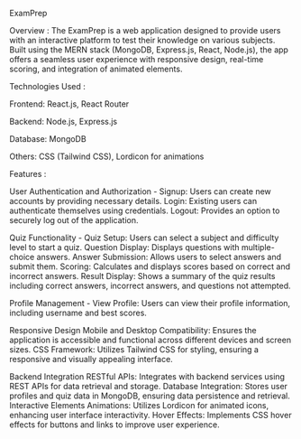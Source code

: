 ExamPrep

Overview : 
The ExamPrep is a web application designed to provide users with an interactive platform to test their knowledge on various subjects. Built using the MERN stack (MongoDB, Express.js, React, Node.js), the app offers a seamless user experience with responsive design, real-time scoring, and integration of animated elements.

Technologies Used : 

Frontend: React.js, React Router

Backend: Node.js, Express.js

Database: MongoDB

Others: CSS (Tailwind CSS), Lordicon for animations


Features : 

User Authentication and Authorization - 
Signup: Users can create new accounts by providing necessary details.
Login: Existing users can authenticate themselves using credentials.
Logout: Provides an option to securely log out of the application.

Quiz Functionality - 
Quiz Setup: Users can select a subject and difficulty level to start a quiz.
Question Display: Displays questions with multiple-choice answers.
Answer Submission: Allows users to select answers and submit them.
Scoring: Calculates and displays scores based on correct and incorrect answers.
Result Display: Shows a summary of the quiz results including correct answers, incorrect answers, and questions not attempted.

Profile Management - 
View Profile: Users can view their profile information, including username and best scores.

Responsive Design
Mobile and Desktop Compatibility: Ensures the application is accessible and functional across different devices and screen sizes.
CSS Framework: Utilizes Tailwind CSS for styling, ensuring a responsive and visually appealing interface.

Backend Integration
RESTful APIs: Integrates with backend services using REST APIs for data retrieval and storage.
Database Integration: Stores user profiles and quiz data in MongoDB, ensuring data persistence and retrieval.
Interactive Elements
Animations: Utilizes Lordicon for animated icons, enhancing user interface interactivity.
Hover Effects: Implements CSS hover effects for buttons and links to improve user experience.
